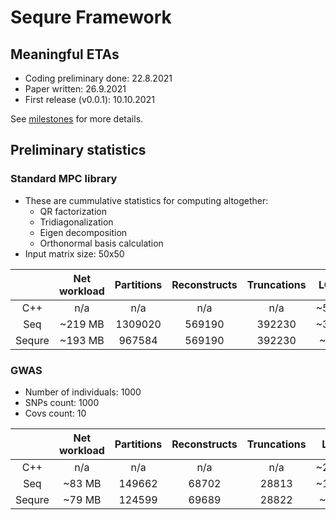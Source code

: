 # Sequre Framework

## Meaningful ETAs
- Coding preliminary done: 22.8.2021
- Paper written: 26.9.2021
- First release (v0.0.1): 10.10.2021

See [milestones](https://github.com/0xTCG/sequre-dsl/milestones?direction=desc&sort=due_date&state=open) for more details.

## Preliminary statistics

### Standard MPC library

- These are cummulative statistics for computing altogether:
  - QR factorization
  - Tridiagonalization
  - Eigen decomposition
  - Orthonormal basis calculation
- Input matrix size: 50x50

|        | Net workload | Partitions | Reconstructs | Truncations |  LOC  | Runtime (s) |
|:------:|:------------:|:----------:|:------------:|:-----------:|:-----:|:-----------:|
|   C++  |      n/a     |     n/a    |      n/a     |     n/a     |  ~500 |     n/a     |
|   Seq  |    ~219 MB   |   1309020  |     569190   |    392230   |  ~300 |     ~94     |
| Sequre |    ~193 MB   |   967584   |     569190   |    392230   |  ~80  |     ~88     |

### GWAS

- Number of individuals: 1000
- SNPs count: 1000
- Covs count: 10

|        | Net workload | Partitions | Reconstructs | Truncations |  LOC  | Runtime (s) |
|:------:|:------------:|:----------:|:------------:|:-----------:|:-----:|:-----------:|
|   C++  |      n/a     |     n/a    |      n/a     |     n/a     | ~2000 |     n/a     |
|   Seq  |    ~83 MB    |   149662   |     68702    |    28813    | ~1000 |     ~70     |
| Sequre |    ~79 MB    |   124599   |     69689    |    28822    |  ~250 |     ~80     |
